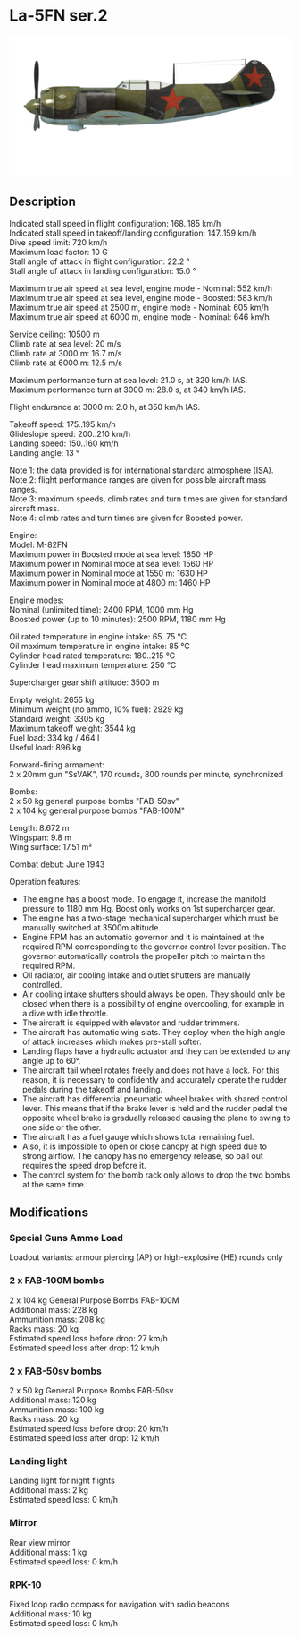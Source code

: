 # La-5FN ser.2  
  
![la5fns2](../images/la5fns2.png)  
  
## Description  
  
Indicated stall speed in flight configuration: 168..185 km/h  
Indicated stall speed in takeoff/landing configuration: 147..159 km/h  
Dive speed limit: 720 km/h  
Maximum load factor: 10 G  
Stall angle of attack in flight configuration: 22.2 °  
Stall angle of attack in landing configuration: 15.0 °  
  
Maximum true air speed at sea level, engine mode - Nominal: 552 km/h  
Maximum true air speed at sea level, engine mode - Boosted: 583 km/h  
Maximum true air speed at 2500 m, engine mode - Nominal: 605 km/h  
Maximum true air speed at 6000 m, engine mode - Nominal: 646 km/h  
  
Service ceiling: 10500 m  
Climb rate at sea level: 20 m/s  
Climb rate at 3000 m: 16.7 m/s  
Climb rate at 6000 m: 12.5 m/s  
  
Maximum performance turn at sea level: 21.0 s, at 320 km/h IAS.  
Maximum performance turn at 3000 m: 28.0 s, at 340 km/h IAS.  
  
Flight endurance at 3000 m: 2.0 h, at 350 km/h IAS.  
  
Takeoff speed: 175..195 km/h  
Glideslope speed: 200..210 km/h  
Landing speed: 150..160 km/h  
Landing angle: 13 °  
  
Note 1: the data provided is for international standard atmosphere (ISA).  
Note 2: flight performance ranges are given for possible aircraft mass ranges.  
Note 3: maximum speeds, climb rates and turn times are given for standard aircraft mass.  
Note 4: climb rates and turn times are given for Boosted power.  
  
Engine:  
Model: M-82FN  
Maximum power in Boosted mode at sea level: 1850 HP  
Maximum power in Nominal mode at sea level: 1560 HP  
Maximum power in Nominal mode at 1550 m: 1630 HP  
Maximum power in Nominal mode at 4800 m: 1460 HP  
  
Engine modes:  
Nominal (unlimited time): 2400 RPM, 1000 mm Hg  
Boosted power (up to 10 minutes): 2500 RPM, 1180 mm Hg  
  
Oil rated temperature in engine intake: 65..75 °C  
Oil maximum temperature in engine intake: 85 °C  
Cylinder head rated temperature: 180..215 °C  
Cylinder head maximum temperature: 250 °C  
  
Supercharger gear shift altitude: 3500 m  
  
Empty weight: 2655 kg  
Minimum weight (no ammo, 10% fuel): 2929 kg  
Standard weight: 3305 kg  
Maximum takeoff weight: 3544 kg  
Fuel load: 334 kg / 464 l  
Useful load: 896 kg  
  
Forward-firing armament:  
2 x 20mm gun "SsVAK", 170 rounds, 800 rounds per minute, synchronized  
  
Bombs:  
2 x 50 kg general purpose bombs "FAB-50sv"  
2 x 104 kg general purpose bombs "FAB-100M"  
  
Length: 8.672 m  
Wingspan: 9.8 m  
Wing surface: 17.51 m²  
  
Combat debut: June 1943  
  
Operation features:  
- The engine has a boost mode. To engage it, increase the manifold pressure to 1180 mm Hg. Boost only works on 1st supercharger gear.  
- The engine has a two-stage mechanical supercharger which must be manually switched at 3500m altitude.  
- Engine RPM has an automatic governor and it is maintained at the required RPM corresponding to the governor control lever position. The governor automatically controls the propeller pitch to maintain the required RPM.  
- Oil radiator, air cooling intake and outlet shutters are manually controlled.  
- Air cooling intake shutters should always be open. They should only be closed when there is a possibility of engine overcooling, for example in a dive with idle throttle.  
- The aircraft is equipped with elevator and rudder trimmers.  
- The aircraft has automatic wing slats. They deploy when the high angle of attack increases which makes pre-stall softer.  
- Landing flaps have a hydraulic actuator and they can be extended to any angle up to 60°.  
- The aircraft tail wheel rotates freely and does not have a lock. For this reason, it is necessary to confidently and accurately operate the rudder pedals during the takeoff and landing.  
- The aircraft has differential pneumatic wheel brakes with shared control lever. This means that if the brake lever is held and the rudder pedal the opposite wheel brake is gradually released causing the plane to swing to one side or the other.  
- The aircraft has a fuel gauge which shows total remaining fuel.  
- Also, it is impossible to open or close canopy at high speed due to strong airflow. The canopy has no emergency release, so bail out requires the speed drop before it.  
- The control system for the bomb rack only allows to drop the two bombs at the same time.  
  
## Modifications  
  
  
  
### Special Guns Ammo Load  
  
Loadout variants: armour piercing (AP) or high-explosive (HE) rounds only  
  
### 2 x FAB-100M bombs  
  
2 x 104 kg General Purpose Bombs FAB-100M  
Additional mass: 228 kg  
Ammunition mass: 208 kg  
Racks mass: 20 kg  
Estimated speed loss before drop: 27 km/h  
Estimated speed loss after drop: 12 km/h  
  
### 2 x FAB-50sv bombs  
  
2 x 50 kg General Purpose Bombs FAB-50sv  
Additional mass: 120 kg  
Ammunition mass: 100 kg  
Racks mass: 20 kg  
Estimated speed loss before drop: 20 km/h  
Estimated speed loss after drop: 12 km/h  
  
### Landing light  
  
Landing light for night flights  
Additional mass: 2 kg  
Estimated speed loss: 0 km/h  
  
### Mirror  
  
Rear view mirror  
Additional mass: 1 kg  
Estimated speed loss: 0 km/h  
  
### RPK-10  
  
Fixed loop radio compass for navigation with radio beacons  
Additional mass: 10 kg  
Estimated speed loss: 0 km/h  